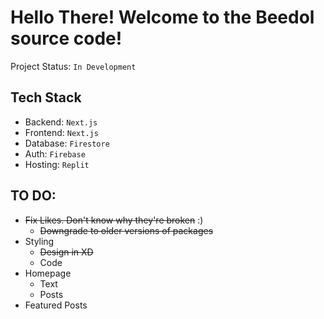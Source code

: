 # Hello There! Welcome to the Beedol source code!
Project Status: `In Development`

## Tech Stack
- Backend: `Next.js`
- Frontend: `Next.js`
- Database: `Firestore`
- Auth: `Firebase`
- Hosting: `Replit`

## TO DO:
- ~~Fix Likes. Don't know why they're broken~~ :)
  - ~~Downgrade to older versions of packages~~
- Styling
  - ~~Design in XD~~
  - Code
- Homepage
  - Text
  - Posts
- Featured Posts
